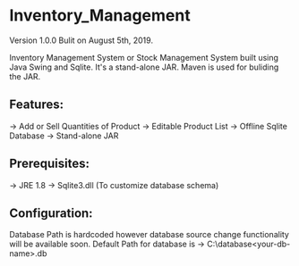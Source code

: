 # Inventory_Management
Version 1.0.0
Bulit on August 5th, 2019.

Inventory Management System or Stock Management System built using Java Swing and Sqlite. It's a stand-alone JAR. Maven is used for buliding the JAR.

## Features:
-> Add or Sell Quantities of Product
-> Editable Product List
-> Offline Sqlite Database
-> Stand-alone JAR

## Prerequisites:
-> JRE 1.8
-> Sqlite3.dll (To customize database schema)

## Configuration:
Database Path is hardcoded however database source change functionality will be available soon.
Default Path for database is -> C:\database\<your-db-name>.db
